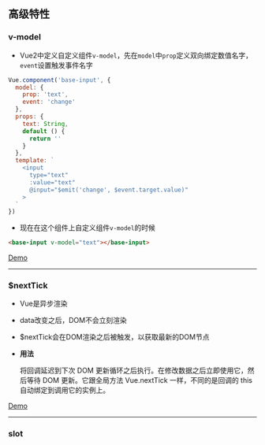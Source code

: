 ## 高级特性

### v-model

- Vue2中定义自定义组件`v-model`，先在`model`中`prop`定义双向绑定数值名字，`event`设置触发事件名字


```javascript
Vue.component('base-input', {
  model: {
    prop: 'text',
    event: 'change'
  },
  props: {
    text: String,
    default () {
      return ''
    }
  },
  template: `
    <input
      type="text"
      :value="text"
      @input="$emit('change', $event.target.value)"
    >
  `
})
```

- 现在在这个组件上自定义组件`v-model`的时候
```html
<base-input v-model="text"></base-input>
```

[Demo](./demo%E4%BB%A3%E7%A0%81/AdvancedUse/CustomVModel.vue)
- - -

### $nextTick

- Vue是异步渲染
- data改变之后，DOM不会立刻渲染
- $nextTick会在DOM渲染之后被触发，以获取最新的DOM节点

- **用法**

  将回调延迟到下次 DOM 更新循环之后执行。在修改数据之后立即使用它，然后等待 DOM 更新。它跟全局方法 Vue.nextTick 一样，不同的是回调的 this 自动绑定到调用它的实例上。


[Demo](./demo%E4%BB%A3%E7%A0%81/AdvancedUse/NextTick.vue)
- - -

### slot

